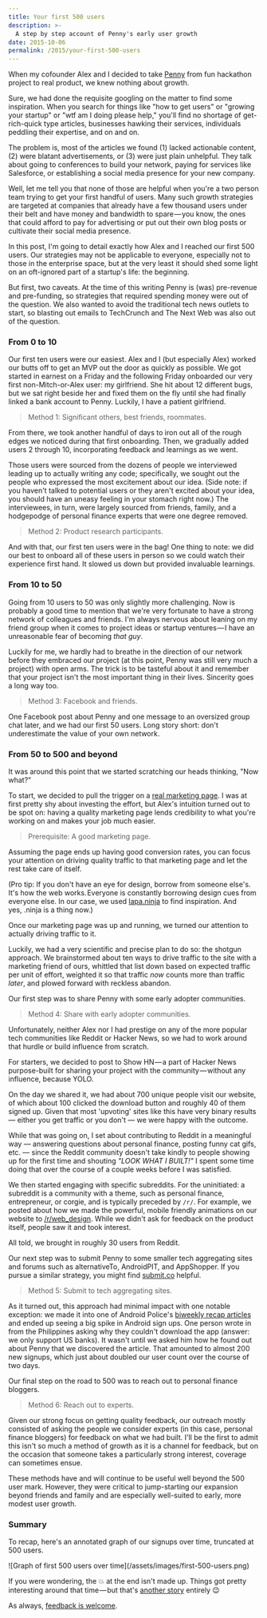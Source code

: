 ```yaml
---
title: Your first 500 users
description: >-
  A step by step account of Penny's early user growth
date: 2015-10-06
permalink: /2015/your-first-500-users
---
```


When my cofounder Alex and I decided to take [Penny](https://www.pennyapp.io/) from fun hackathon project to real product, we knew nothing about growth.

Sure, we had done the requisite googling on the matter to find some inspiration. When you search for things like "how to get users" or "growing your startup" or "wtf am I doing please help," you'll find no shortage of get-rich-quick type articles, businesses hawking their services, individuals peddling their expertise, and on and on.

The problem is, most of the articles we found (1) lacked actionable content, (2) were blatant advertisements, or (3) were just plain unhelpful. They talk about going to conferences to build your network, paying for services like Salesforce, or establishing a social media presence for your new company.

Well, let me tell you that none of those are helpful when you're a two person team trying to get your first handful of users. Many such growth strategies are targeted at companies that already have a few thousand users under their belt and have money and bandwidth to spare — you know, the ones that could afford to pay for advertising or put out their own blog posts or cultivate their social media presence.

In this post, I'm going to detail exactly how Alex and I reached our first 500 users. Our strategies may not be applicable to everyone, especially not to those in the enterprise space, but at the very least it should shed some light on an oft-ignored part of a startup's life: the beginning.

But first, two caveats. At the time of this writing Penny is (was) pre-revenue and pre-funding, so strategies that required spending money were out of the question. We also wanted to avoid the traditional tech news outlets to start, so blasting out emails to TechCrunch and The Next Web was also out of the question.

### From 0 to 10

Our first ten users were our easiest. Alex and I (but especially Alex) worked our butts off to get an MVP out the door as quickly as possible. We got started in earnest on a Friday and the following Friday onboarded our very first non-Mitch-or-Alex user: my girlfriend. She hit about 12 different bugs, but we sat right beside her and fixed them on the fly until she had finally linked a bank account to Penny. Luckily, I have a patient girlfriend.

> Method 1: Significant others, best friends, roommates.

From there, we took another handful of days to iron out all of the rough edges we noticed during that first onboarding. Then, we gradually added users 2 through 10, incorporating feedback and learnings as we went.

Those users were sourced from the dozens of people we interviewed leading up to actually writing any code; specifically, we sought out the people who expressed the most excitement about our idea. (Side note: if you haven't talked to potential users or they aren't excited about your idea, you should have an uneasy feeling in your stomach right now.) The interviewees, in turn, were largely sourced from friends, family, and a hodgepodge of personal finance experts that were one degree removed.

> Method 2: Product research participants.

And with that, our first ten users were in the bag! One thing to note: we did our best to onboard all of these users in person so we could watch their experience first hand. It slowed us down but provided invaluable learnings.

### From 10 to 50

Going from 10 users to 50 was only slightly more challenging. Now is probably a good time to mention that we're very fortunate to have a strong network of colleagues and friends. I'm always nervous about leaning on my friend group when it comes to project ideas or startup ventures — I have an unreasonable fear of becoming _that guy_.

Luckily for me, we hardly had to breathe in the direction of our network before they embraced our project (at this point, Penny was still very much a project) with open arms. The trick is to be tasteful about it and remember that your project isn't the most important thing in their lives. Sincerity goes a long way too.

> Method 3: Facebook and friends.

One Facebook post about Penny and one message to an oversized group chat later, and we had our first 50 users. Long story short: don't underestimate the value of your own network.

### From 50 to 500 and beyond

It was around this point that we started scratching our heads thinking, "Now what?"

To start, we decided to pull the trigger on a [real marketing page](https://web.archive.org/web/20151019044322/https://www.pennyapp.io/). I was at first pretty shy about investing the effort, but Alex's intuition turned out to be spot on: having a quality marketing page lends credibility to what you're working on and makes your job much easier.

> Prerequisite: A good marketing page.

Assuming the page ends up having good conversion rates, you can focus your attention on driving quality traffic to that marketing page and let the rest take care of itself.

(Pro tip: If you don't have an eye for design, borrow from someone else's. It's how the web works. Everyone is constantly borrowing design cues from everyone else. In our case, we used [lapa.ninja](http://lapa.ninja/) to find inspiration. And yes, .ninja is a thing now.)

Once our marketing page was up and running, we turned our attention to actually driving traffic to it.

Luckily, we had a very scientific and precise plan to do so: the shotgun approach. We brainstormed about ten ways to drive traffic to the site with a marketing friend of ours, whittled that list down based on expected traffic per unit of effort, weighted it so that traffic _now_ counts more than traffic _later_, and plowed forward with reckless abandon.

Our first step was to share Penny with some early adopter communities.

> Method 4: Share with early adopter communities.

Unfortunately, neither Alex nor I had prestige on any of the more popular tech communities like Reddit or Hacker News, so we had to work around that hurdle or build influence from scratch.

For starters, we decided to post to Show HN — a part of Hacker News purpose-built for sharing your project with the community — without any influence, because YOLO.

On the day we shared it, we had about 700 unique people visit our website, of which about 100 clicked the download button and roughly 40 of them signed up. Given that most 'upvoting' sites like this have very binary results — either you get traffic or you don't — we were happy with the outcome.

While that was going on, I set about contributing to Reddit in a meaningful way — answering questions about personal finance, posting funny cat gifs, etc. — since the Reddit community doesn't take kindly to people showing up for the first time and shouting _"LOOK WHAT I BUILT!"_ I spent some time doing that over the course of a couple weeks before I was satisfied.

We then started engaging with specific subreddits. For the uninitiated: a subreddit is a community with a theme, such as personal finance, entrepreneur, or corgie, and is typically preceded by `/r/`. For example, we posted about how we made the powerful, mobile friendly animations on our website to [/r/web\_design](https://www.reddit.com/r/web_design/comments/3gw1i9/finally_mobile_friendly_nongif_animations/). While we didn't ask for feedback on the product itself, people saw it and took interest.

All told, we brought in roughly 30 users from Reddit.

Our next step was to submit Penny to some smaller tech aggregating sites and forums such as alternativeTo, AndroidPIT, and AppShopper. If you pursue a similar strategy, you might find [submit.co](http://submit.co/) helpful.

> Method 5: Submit to tech aggregating sites.

As it turned out, this approach had minimal impact with one notable exception: we made it into one of Android Police's [biweekly recap articles](http://www.androidpolice.com/2015/08/10/19-new-and-notable-and-1-wtf-android-apps-from-the-last-2-weeks-72815-81015/) and ended up seeing a big spike in Android sign ups. One person wrote in from the Philippines asking why they couldn't download the app (answer: we only support US banks). It wasn't until we asked him how he found out about Penny that we discovered the article. That amounted to almost 200 new signups, which just about doubled our user count over the course of two days.

Our final step on the road to 500 was to reach out to personal finance bloggers.

> Method 6: Reach out to experts.

Given our strong focus on getting quality feedback, our outreach mostly consisted of asking the people we consider experts (in this case, personal finance bloggers) for feedback on what we had built. I'll be the first to admit this isn't so much a method of growth as it is a channel for feedback, but on the occasion that someone takes a particularly strong interest, coverage can sometimes ensue.

These methods have and will continue to be useful well beyond the 500 user mark. However, they were critical to jump-starting our expansion beyond friends and family and are especially well-suited to early, more modest user growth.

### Summary

To recap, here's an annotated graph of our signups over time, truncated at 500 users.

<span class="center">
![Graph of first 500 users over time](/assets/images/first-500-users.png)
</span>

If you were wondering, the 💥 at the end isn't made up. Things got pretty interesting around that time — but that's [another story](/2015/launching-on-product-hunt) entirely 😉

As always, [feedback is welcome](https://mitchjlee.com/).
